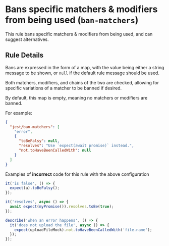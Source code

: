 # Bans specific matchers & modifiers from being used (`ban-matchers`)

This rule bans specific matchers & modifiers from being used, and can suggest
alternatives.

## Rule Details

Bans are expressed in the form of a map, with the value being either a string
message to be shown, or `null` if the default rule message should be used.

Both matchers, modifiers, and chains of the two are checked, allowing for
specific variations of a matcher to be banned if desired.

By default, this map is empty, meaning no matchers or modifiers are banned.

For example:

```json
{
  "jest/ban-matchers": [
    "error",
    {
      "toBeFalsy": null,
      "resolves": "Use `expect(await promise)` instead.",
      "not.toHaveBeenCalledWith": null
    }
  ]
}
```

Examples of **incorrect** code for this rule with the above configuration

```js
it('is false', () => {
  expect(a).toBeFalsy();
});

it('resolves', async () => {
  await expect(myPromise()).resolves.toBe(true);
});

describe('when an error happens', () => {
  it('does not upload the file', async () => {
    expect(uploadFileMock).not.toHaveBeenCalledWith('file.name');
  });
});
```
